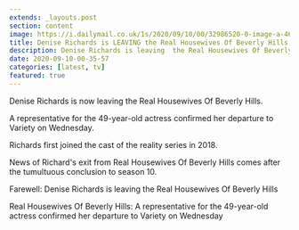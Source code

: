 ```yaml
---
extends: _layouts.post
section: content
image: https://i.dailymail.co.uk/1s/2020/09/10/00/32986520-0-image-a-46_1599694098600.jpg 
title: Denise Richards is LEAVING the Real Housewives Of Beverly Hills 
description: Denise Richards is leaving  the Real Housewives Of Beverly Hills. A representative for the 49-year-old actress confirmed her departure to Variety on Wednesday. 
date: 2020-09-10-00-35-57 
categories: [latest, tv] 
featured: true 
--- 
```

Denise Richards is now leaving the Real Housewives Of Beverly Hills.

A representative for the 49-year-old actress confirmed her departure to Variety on Wednesday. 

Richards first joined the cast of the reality series in 2018. 

News of Richard's exit from Real Housewives Of Beverly Hills comes after the tumultuous conclusion to season 10.

Farewell: Denise Richards is leaving the Real Housewives Of Beverly Hills

Real Housewives Of Beverly Hills: A representative for the 49-year-old actress confirmed her departure to Variety on Wednesday

